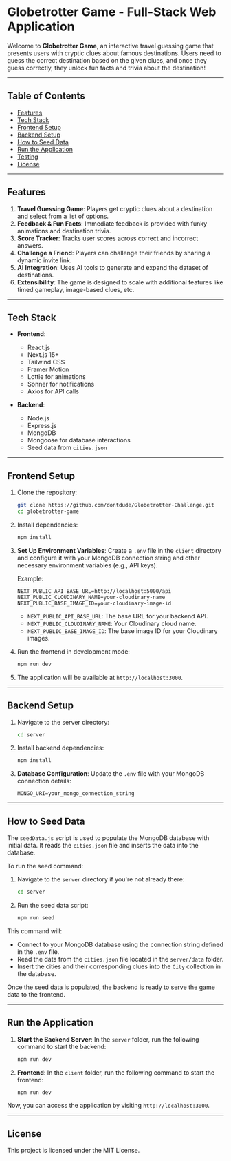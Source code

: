 # Globetrotter Game - Full-Stack Web Application

Welcome to **Globetrotter Game**, an interactive travel guessing game that presents users with cryptic clues about famous destinations. Users need to guess the correct destination based on the given clues, and once they guess correctly, they unlock fun facts and trivia about the destination!

---

## Table of Contents

- [Features](#features)
- [Tech Stack](#tech-stack)
- [Frontend Setup](#frontend-setup)
- [Backend Setup](#backend-setup)
- [How to Seed Data](#how-to-seed-data)
- [Run the Application](#run-the-application)
- [Testing](#testing)
- [License](#license)

---

## Features

1. **Travel Guessing Game**: Players get cryptic clues about a destination and select from a list of options.
2. **Feedback & Fun Facts**: Immediate feedback is provided with funky animations and destination trivia.
3. **Score Tracker**: Tracks user scores across correct and incorrect answers.
4. **Challenge a Friend**: Players can challenge their friends by sharing a dynamic invite link.
5. **AI Integration**: Uses AI tools to generate and expand the dataset of destinations.
6. **Extensibility**: The game is designed to scale with additional features like timed gameplay, image-based clues, etc.

---

## Tech Stack

- **Frontend**:

  - React.js
  - Next.js 15+
  - Tailwind CSS
  - Framer Motion
  - Lottie for animations
  - Sonner for notifications
  - Axios for API calls

- **Backend**:
  - Node.js
  - Express.js
  - MongoDB
  - Mongoose for database interactions
  - Seed data from `cities.json`
  <!-- - **Development Tools**:
  - Jest for testing
  - Postman for API testing
  - ESLint, Prettier for code formatting -->

---

## Frontend Setup

1. Clone the repository:

   ```bash
   git clone https://github.com/dontdude/Globetrotter-Challenge.git
   cd globetrotter-game
   ```

2. Install dependencies:

   ```bash
   npm install
   ```

3. **Set Up Environment Variables**:
   Create a `.env` file in the `client` directory and configure it with your MongoDB connection string and other necessary environment variables (e.g., API keys).

   Example:

   ```env
   NEXT_PUBLIC_API_BASE_URL=http://localhost:5000/api
   NEXT_PUBLIC_CLOUDINARY_NAME=your-cloudinary-name
   NEXT_PUBLIC_BASE_IMAGE_ID=your-cloudinary-image-id
   ```

   - `NEXT_PUBLIC_API_BASE_URL`: The base URL for your backend API.
   - `NEXT_PUBLIC_CLOUDINARY_NAME`: Your Cloudinary cloud name.
   - `NEXT_PUBLIC_BASE_IMAGE_ID`: The base image ID for your Cloudinary images.

4. Run the frontend in development mode:

   ```bash
   npm run dev
   ```

5. The application will be available at `http://localhost:3000`.

---

## Backend Setup

1. Navigate to the server directory:

   ```bash
   cd server
   ```

2. Install backend dependencies:

   ```bash
   npm install
   ```

3. **Database Configuration**: Update the `.env` file with your MongoDB connection details:
   ```
   MONGO_URI=your_mongo_connection_string
   ```

---

## How to Seed Data

The `seedData.js` script is used to populate the MongoDB database with initial data. It reads the `cities.json` file and inserts the data into the database.

To run the seed command:

1. Navigate to the `server` directory if you're not already there:

   ```bash
   cd server
   ```

2. Run the seed data script:
   ```bash
   npm run seed
   ```

This command will:

- Connect to your MongoDB database using the connection string defined in the `.env` file.
- Read the data from the `cities.json` file located in the `server/data` folder.
- Insert the cities and their corresponding clues into the `City` collection in the database.

Once the seed data is populated, the backend is ready to serve the game data to the frontend.

---

## Run the Application

1. **Start the Backend Server**:
   In the `server` folder, run the following command to start the backend:

   ```bash
   npm run dev
   ```

2. **Frontend**:
   In the `client` folder, run the following command to start the frontend:
   ```bash
   npm run dev
   ```

Now, you can access the application by visiting `http://localhost:3000`.

---

<!-- ## Testing

1. **Frontend Tests**:
   - Run the following command to run unit tests for the frontend:
     ```bash
     npm run test
     ```

2. **Backend Tests**:
   - In the `server` directory, run the following command to run the backend tests:
     ```bash
     npm run test
     ```

--- -->

## License

This project is licensed under the MIT License.
